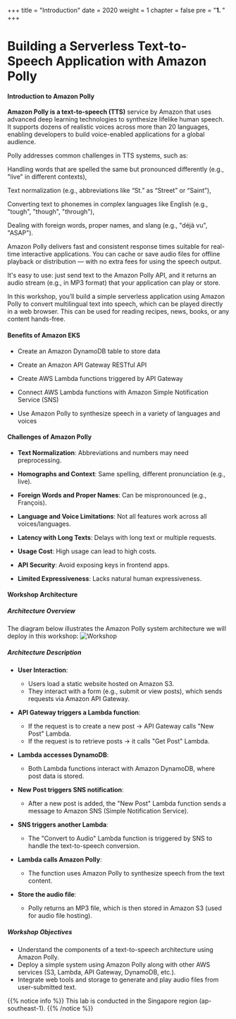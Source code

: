 +++
title = "Introduction"
date = 2020
weight = 1
chapter = false
pre = "<b>1. </b>"
+++

#  Building a Serverless Text-to-Speech Application with Amazon Polly

#### Introduction to Amazon Polly

**Amazon Polly is a text-to-speech (TTS)** service by Amazon that uses advanced deep learning technologies to synthesize lifelike human speech. It supports dozens of realistic voices across more than 20 languages, enabling developers to build voice-enabled applications for a global audience.

Polly addresses common challenges in TTS systems, such as:

Handling words that are spelled the same but pronounced differently (e.g., "live" in different contexts),

Text normalization (e.g., abbreviations like “St.” as “Street” or “Saint”),

Converting text to phonemes in complex languages like English (e.g., "tough", "though", "through"),

Dealing with foreign words, proper names, and slang (e.g., "déjà vu", "ASAP").

Amazon Polly delivers fast and consistent response times suitable for real-time interactive applications. You can cache or save audio files for offline playback or distribution — with no extra fees for using the speech output.

It's easy to use: just send text to the Amazon Polly API, and it returns an audio stream (e.g., in MP3 format) that your application can play or store.

In this workshop, you’ll build a simple serverless application using Amazon Polly to convert multilingual text into speech, which can be played directly in a web browser. This can be used for reading recipes, news, books, or any content hands-free.

#### Benefits of Amazon EKS

- Create an Amazon DynamoDB table to store data

- Create an Amazon API Gateway RESTful API

- Create AWS Lambda functions triggered by API Gateway

- Connect AWS Lambda functions with Amazon Simple Notification Service (SNS)

- Use Amazon Polly to synthesize speech in a variety of languages and voices

#### Challenges of Amazon Polly

- **Text Normalization**: Abbreviations and numbers may need preprocessing.

- **Homographs and Context**: Same spelling, different pronunciation (e.g., live).

- **Foreign Words and Proper Names**: Can be mispronounced (e.g., François).

- **Language and Voice Limitations**: Not all features work across all voices/languages.

- **Latency with Long Texts**: Delays with long text or multiple requests.

- **Usage Cost**: High usage can lead to high costs.

- **API Security**: Avoid exposing keys in frontend apps.

- **Limited Expressiveness**: Lacks natural human expressiveness.



#### Workshop Architecture

##### Architecture Overview

The diagram below illustrates the Amazon Polly system architecture we will deploy in this workshop:
![Workshop](/images/Anhworkshop.png)

##### Architecture Description

- **User Interaction**:

  - Users load a static website hosted on Amazon S3.
  - They interact with a form (e.g., submit or view posts), which sends requests via Amazon API Gateway.

- **API Gateway triggers a Lambda function**:

  - If the request is to create a new post → API Gateway calls "New Post" Lambda.
  - If the request is to retrieve posts → it calls "Get Post" Lambda.


- **Lambda accesses DynamoDB**:

  - Both Lambda functions interact with Amazon DynamoDB, where post data is stored.


- **New Post triggers SNS notification**:

  - After a new post is added, the "New Post" Lambda function sends a message to Amazon SNS (Simple Notification Service).

- **SNS triggers another Lambda**:

  - The "Convert to Audio" Lambda function is triggered by SNS to handle the text-to-speech conversion.

- **Lambda calls Amazon Polly**:

  - The function uses Amazon Polly to synthesize speech from the text content.


- **Store the audio file**:

  - Polly returns an MP3 file, which is then stored in Amazon S3 (used for audio file hosting).



##### Workshop Objectives

- Understand the components of a text-to-speech architecture using Amazon Polly.
- Deploy a simple system using Amazon Polly along with other AWS services (S3, Lambda, API Gateway, DynamoDB, etc.).
- Integrate web tools and storage to generate and play audio files from user-submitted text.

{{% notice info %}}
This lab is conducted in the Singapore region (ap-southeast-1).
{{% /notice %}}

